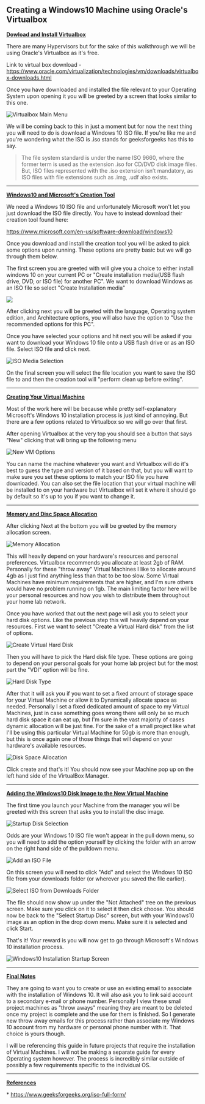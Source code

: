 ## **Creating a Windows10 Machine using Oracle's Virtualbox**




<ins>**Dowload and Install Virtualbox**</ins>

There are many Hypervisors but for the sake of this walkthrough we will be using Oracle's Virtualbox as it's free. 

Link to virtual box download -  https://www.oracle.com/virtualization/technologies/vm/downloads/virtualbox-downloads.html 

Once you have downloaded and installed the file relevant to your Operating System upon opening it you will be greeted by a screen that looks similar to this one.

![Virtualbox Main Menu](/docs/assets/images/Vm01.png)

We will be coming back to this in just a moment but for now the next thing you will need to do is download a Windows 10 ISO file. If you're like me and you're wondering what the ISO is .iso stands for geeksforgeeks has this to say. 

  >The file system standard is under the name ISO 9660, where the former term is used as the extension .iso for CD/DVD disk image files. But, ISO files represented with the .iso extension isn’t mandatory, as ISO files with file extensions such as .img, .udf also exists.



---

<ins>**Windows10 and Microsoft's Creation Tool**</ins>

We need a Windows 10 ISO file and unfortunately Microsoft won't let you just download the ISO file directly. You have to instead download their creation tool found here: 

https://www.microsoft.com/en-us/software-download/windows10 

Once you download and install the creation tool you will be asked to pick some options upon running. These options are pretty basic but we will go through them below. 

The first screen you are greeted with will give you a choice to either install windows 10 on your current PC or "Create installation media(USB flash drive, DVD, or ISO file) for another PC". We want to download Windows as an ISO file so select "Create Installation media"

<img src= https://github.com/I-Am-Crumbles/I-Am-Crumbles.github.io/blob/main/docs/assets/images/winvm1022/VM02.png>

After clicking next you will be greeted with the language, Operating system edition, and Architecture options, you will also have the option to "Use the recommended options for this PC".  

Once you have selected your options and hit next you will be asked if you want to  download your Windows 10 file onto a  USB flash drive or as an ISO file. Select ISO file and click next.

![ISO Media Selection](https://github.com/I-Am-Crumbles/I-Am-Crumbles.github.io/blob/main/docs/assets/images/winvm1022/vm03.png)

On the final screen you will select the file location you want to save the ISO file to and then the creation tool will "perform clean up before exiting". 



---

<ins>**Creating Your Virtual Machine**</ins>

Most of the work here will be because while pretty self-explanatory Microsoft's Windows 10 installation process is just kind of annoying. But there are a few options related to Virtualbox so we will go over that first. 

After opening Virtualbox at the very top you should see a button that says "New" clicking that will bring up the following menu 

![New VM Options](https://github.com/I-Am-Crumbles/I-Am-Crumbles.github.io/blob/main/docs/assets/images/winvm1022/vm04.png)

You can name the machine whatever you want and Virtualbox will do it's best to guess the type and version of it based on that, but you will want to make sure you set these options to match your ISO file you have downloaded. You can also set the file location that your virtual machine will be installed to on your hardware but Virtualbox will set it where it should go by default so it's up to you if you want to change it.



---

<ins>**Memory and Disc Space Allocation**</ins>

After clicking Next at the bottom you will be greeted by the memory allocation screen. 

![Memory Allocation](https://github.com/I-Am-Crumbles/I-Am-Crumbles.github.io/blob/main/docs/assets/images/winvm1022/vm05.png)

This will heavily depend on your hardware's resources and personal preferences. Virtualbox recommends you allocate at least 2gb of RAM. Personally for these "throw away" Virtual Machines I like to allocate around 4gb as I just find anything less than that to be too slow. Some Virtual Machines have minimum requirements that are higher, and I'm sure others would have no problem running on 1gb. The main limiting factor here will be your personal resources and how you wish to distribute them throughout your home lab network.  

Once you have worked that out the next page will ask you to select your hard disk options. Like the previous step this will heavily depend on your resources. First we want to select "Create a Virtual Hard disk" from the list of options.

![Create Virtual Hard Disk](https://github.com/I-Am-Crumbles/I-Am-Crumbles.github.io/blob/main/docs/assets/images/winvm1022/vm06.png)

Then you will have to pick the Hard disk file type. These options are going to depend on your personal goals for your home lab project but for the most part the "VDI" option will be fine. 

![Hard Disk Type](https://github.com/I-Am-Crumbles/I-Am-Crumbles.github.io/blob/main/docs/assets/images/winvm1022/vm07.png)

After that it will ask you if you want to set a fixed amount of storage space for your Virtual Machine or allow it to Dynamically allocate space as needed. Personally I set a fixed dedicated amount of space to my Virtual Machines, just in case something goes wrong there will only be so much hard disk space it can eat up, but I'm sure in the vast majority of cases dynamic allocation will be just fine. For the sake of a small project like what I'll be using this particular Virtual Machine for 50gb is more than enough, but this is once again one of those things that will depend on your hardware's available resources. 

![Disk Space Allocation](https://github.com/I-Am-Crumbles/I-Am-Crumbles.github.io/blob/main/docs/assets/images/winvm1022/vm08.png)

Click create and that's it! You should now see your Machine pop up on the left hand side of the VirtualBox Manager. 



---

<ins>**Adding the Windows10 Disk Image to the New Virtual Machine**</ins>

The first time you launch your Machine from the manager you will be greeted with this screen that asks you to install the disc image.

![Startup Disk Selection](https://github.com/I-Am-Crumbles/I-Am-Crumbles.github.io/blob/main/docs/assets/images/winvm1022/vm09.png)

Odds are your Windows 10 ISO file won't appear in the pull down menu, so you will need to add the option yourself by clicking the folder with an arrow on the right hand side of the pulldown menu.

![Add an ISO File](https://github.com/I-Am-Crumbles/I-Am-Crumbles.github.io/blob/main/docs/assets/images/winvm1022/vm10.png)

On this screen you will need to click "Add" and select the Windows 10 ISO file from your downloads folder (or wherever you saved the file earlier). 

![Select ISO from Downloads Folder](https://github.com/I-Am-Crumbles/I-Am-Crumbles.github.io/blob/main/docs/assets/images/winvm1022/vm11.png)

The file should now show up under the "Not Attached" tree on the previous screen. Make sure you click on it to select it then click choose. You should now be back to the "Select Startup Disc" screen, but with your Windows10 image as an option in the drop down menu. Make sure it is selected and click Start. 

That's it! Your reward is you will now get to go through Microsoft's Windows 10 installation process.

![Windows10 Installation Startup Screen](https://github.com/I-Am-Crumbles/I-Am-Crumbles.github.io/blob/main/docs/assets/images/winvm1022/vm12.png)



---

<ins>**Final Notes**</ins>

They are going to want you to create or use an existing email to associate with the installation of Windows 10. It will also ask you to link said account to a secondary e-mail or phone number. Personally I view these small project machines as "throw aways" meaning they are meant to be deleted once my project is complete and the use for them is finished. So I generate new throw away emails for this process rather than associate my Windows 10 account from my hardware or personal phone number with it. That choice is yours though. 

I will be referencing this guide in future projects that require the installation of Virtual Machines. I will not be making a separate guide for every Operating system however. The process is incredibly similar outside of possibly a few requirements specific to the individual OS.



---

<ins>**References**</ins>

\* https://www.geeksforgeeks.org/iso-full-form/

